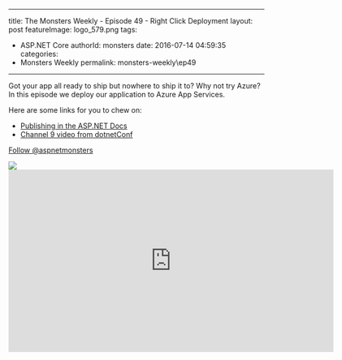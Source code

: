 
---
title: The Monsters Weekly - Episode 49 -  Right Click Deployment
layout: post
featureImage: logo_579.png
tags: 
  - ASP.NET Core
authorId: monsters
date: 2016-07-14 04:59:35
categories:
  - Monsters Weekly
permalink: monsters-weekly\ep49
---

<p>Got your app all ready to ship but nowhere to ship it to? Why not try Azure? In this episode we deploy our application to Azure App Services.&nbsp;</p><p>Here are some links&nbsp;for you to chew on:</p><ul><li><a href="https://docs.asp.net/en/latest/tutorials/publish-to-azure-webapp-using-vs.html">Publishing in the ASP.NET Docs</a></li><li><a href="https://channel9.msdn.com/Events/dotnetConf/2016/Publishing-ASPNET-Core-Applications">Channel 9 video from dotnetConf</a></li></ul><p><a class="twitter-follow-button" href="https://twitter.com/aspnetmonsters">Follow @aspnetmonsters</a></p> <img src="http://m.webtrends.com/dcs1wotjh10000w0irc493s0e_6x1g/njs.gif?dcssip=channel9.msdn.com&dcsuri=https://s.ch9.ms/Series/aspnetmonsters/feed&WT.dl=0&WT.entryid=Entry:RSSView:b6e6afca9949423494bba643014036b3">

<!--more-->
<iframe src='https://channel9.msdn.com/Series/aspnetmonsters/ASPNET-Monsters-Episode-49-Right-Click-Deployment/player' width='640' height='360' allowFullScreen frameBorder='0'></iframe>
